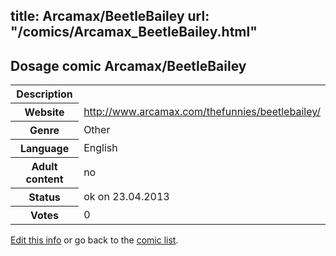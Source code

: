 title: Arcamax/BeetleBailey
url: "/comics/Arcamax_BeetleBailey.html"
---
Dosage comic Arcamax/BeetleBailey
-----------------------------------------

<table class="comicinfo">
<tr>
<th>Description</th><td></td>
</tr>
<tr>
<th>Website</th><td><a href="http://www.arcamax.com/thefunnies/beetlebailey/">http://www.arcamax.com/thefunnies/beetlebailey/</a></td>
</tr>
<tr>
<th>Genre</th><td>Other</td>
</tr>
<tr>
<th>Language</th><td>English</td>
</tr>
<tr>
<th>Adult content</th><td>no</td>
</tr>
<tr>
<th>Status</th><td>ok on 23.04.2013</td>
</tr>
<tr>
<th>Votes</th><td>0</div></td>
</tr>
</table>

[Edit this info](/comics/Arcamax_BeetleBailey_edit.html) or go back to the [comic list](../comic-index.html).
